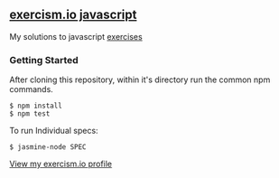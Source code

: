 ## [exercism.io javascript](http://exercism.io/languages/javascript/about)

My solutions to javascript [exercises](http://exercism.io/languages/javascript/exercises)

### Getting Started
After cloning this repository, within it's directory run the common npm commands.

```shell
$ npm install
$ npm test
```

To run Individual specs: 

`$ jasmine-node SPEC`

[View my exercism.io profile](http://exercism.io/jdsutherland)
